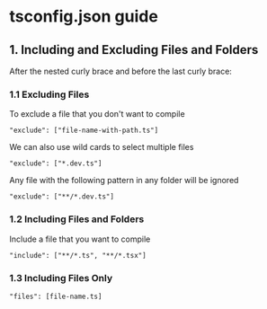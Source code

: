 # tsconfig.json guide

## 1. Including and Excluding Files and Folders
After the nested curly brace and before the last curly brace:

### 1.1 Excluding Files
To exclude a file that you don't want to compile
```
"exclude": ["file-name-with-path.ts"]
```

We can also use wild cards to select multiple files
```
"exclude": ["*.dev.ts"]
```
Any file with the following pattern in any folder will be ignored
```
"exclude": ["**/*.dev.ts"]
```

### 1.2 Including Files and Folders
Include a file that you want to compile
```
"include": ["**/*.ts", "**/*.tsx"]
```

### 1.3 Including Files Only
```
"files": [file-name.ts]
```
